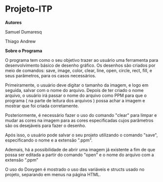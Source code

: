 # Projeto-ITP
**Autores**

Samuel Dumaresq

Thiago Andrew

**Sobre o Programa**

O programa tem como o seu objetivo trazer ao usuário uma ferramenta para desenvolvimento básico de desenho gráfico. Os desenhos são criados por meio de comandos: save, image, color, clear, line, open, circle, rect, fill, e seus parâmetros, para os casos necessários.

Primeiramente, o usuário deve digitar o tamanho da imagem, e logo em seguida, salvar com o nome do arquivo. Depois de ter criado o nome arquivo, o usuário irá passar o nome do arquivo como PPM para que o programa ( na parte de leitura dos arquivos ) possa achar a imagem e mostrar que foi criada corretamente.

Posteriormente, é necessário fazer o uso do comando "clear" para limpar e mudar as cores na imagem para as cores especificadas cujos parâmetros são os desejáveis para fazer o desenho.

Após isso, o usuário pode salvar o seu projeto utilizando o comando "save", especificando o nome e a extensão ".ppm".

Ademais, há a possibilidade de abrir uma imagem já existente a fim de que possa ser editada a partir do comando "open" e o nome do arquivo com a extensão “.ppm”

O uso do Doxygen é mostrado o uso das variáveis e structs usado no projeto, separando em menus na página HTML.
